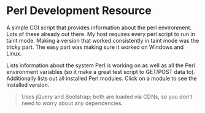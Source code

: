Perl Development Resource
=========================

A simple CGI script that provides information about the perl environment. Lots of these already out there. My host requires every perl script to run in taint mode. Making a version that worked consistently in taint mode was the tricky part. The easy part was making sure it worked on Windows and Linux.

Lists information about the system Perl is working on as well as all the Perl environment variables (so it make a great test script to GET/POST data to). Additionally lists out all installed Perl modules. Click on a module to see the installed version.

>Uses jQuery and Bootstrap; both are loaded via CDNs, so you don't need to worry about any dependencies.
